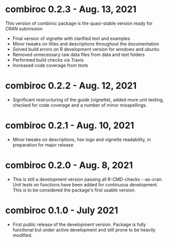 # combiroc 0.2.3 - Aug. 13, 2021

This version of combiroc package is the quasi-stable version ready for CRAN submission

* Final version of vignette with clarified text and examples
* Minor tweaks on titles and descriptions throughout the documentation
* Solved build errors on R development version for windows and ubuntu
* Removed unnecessary raw data files from data and test folders
* Performed build checks via Travis
* Increased code coverage from tests

# combiroc 0.2.2 - Aug. 12, 2021

* Significant restructuring of the guide (vignette), added more unit testing, checked for code coverage and a number of minor misspellings.

# combiroc 0.2.1 - Aug. 10, 2021

* Minor tweaks on descriptions, hex logo and vignette readability, in preparation for major release

# combiroc 0.2.0 - Aug. 8, 2021

* This is still a development version passing all R-CMD-checks --as-cran. Unit tests on functions have been added for continuous development. This is to be considered the package's first usable version.

# combiroc 0.1.0 - July 2021

* First public release of the development version. Package is fully functional but under active development and still prone to be heavily modified.

